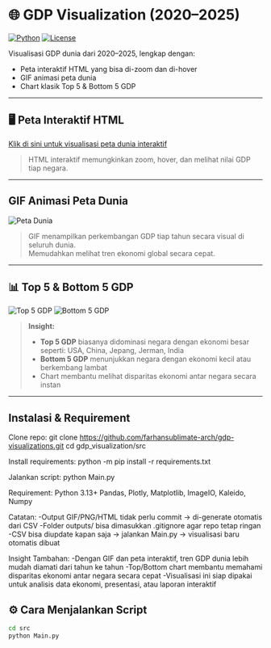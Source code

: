 # 🌐 GDP Visualization (2020–2025)

[![Python](https://img.shields.io/badge/python-3.13+-blue?logo=python)](https://www.python.org/)
[![License](https://img.shields.io/badge/license-MIT-green)](LICENSE)

Visualisasi GDP dunia dari 2020–2025, lengkap dengan:  
- Peta interaktif HTML yang bisa di-zoom dan di-hover
- GIF animasi peta dunia 
- Chart klasik Top 5 & Bottom 5 GDP   


---

## 🖥 Peta Interaktif HTML
[Klik di sini untuk visualisasi peta dunia interaktif](https://farhansublimate-arch.github.io/gdp-visualizations/outputs/gdp_world_interaktif.html)

> HTML interaktif memungkinkan zoom, hover, dan melihat nilai GDP tiap negara.


---

## GIF Animasi Peta Dunia
![Peta Dunia](https://farhansublimate-arch.github.io/gdp-visualizations/outputs/gdp_world_map.gif)

> GIF menampilkan perkembangan GDP tiap tahun secara visual di seluruh dunia.  
> Memudahkan melihat tren ekonomi global secara cepat.

---

## 📊 Top 5 & Bottom 5 GDP
![Top 5 GDP](https://farhansublimate-arch.github.io/gdp-visualizations/outputs/top5_gdp_charts/top5_gdp.gif)
![Bottom 5 GDP](https://farhansublimate-arch.github.io/gdp-visualizations/outputs/top5_gdp_charts/bottom5_gdp.gif)

> **Insight:**  
> - **Top 5 GDP** biasanya didominasi negara dengan ekonomi besar seperti: USA, China, Jepang, Jerman, India  
> - **Bottom 5 GDP** menunjukkan negara dengan ekonomi kecil atau berkembang lambat  
> - Chart membantu melihat disparitas ekonomi antar negara secara instan  

---



## Instalasi & Requirement

Clone repo:
git clone https://github.com/farhansublimate-arch/gdp-visualizations.git
cd gdp_visualization/src

Install requirements:
python -m pip install -r requirements.txt

Jalankan script:
python Main.py

Requirement:
Python 3.13+
Pandas, Plotly, Matplotlib, ImageIO, Kaleido, Numpy

Catatan:
-Output GIF/PNG/HTML tidak perlu commit → di-generate otomatis dari CSV
-Folder outputs/ bisa dimasukkan .gitignore agar repo tetap ringan
-CSV bisa diupdate kapan saja → jalankan Main.py → visualisasi baru otomatis dibuat

Insight Tambahan:
-Dengan GIF dan peta interaktif, tren GDP dunia lebih mudah diamati dari tahun ke tahun
-Top/Bottom chart membantu memahami disparitas ekonomi antar negara secara cepat
-Visualisasi ini siap dipakai untuk analisis data ekonomi, presentasi, atau laporan interaktif

## ⚙️ Cara Menjalankan Script
```bash
cd src
python Main.py
